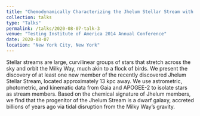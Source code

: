 ```yaml
---
title: "Chemodynamically Characterizing the Jhelum Stellar Stream with APOGEE-2"
collection: talks
type: "Talks"
permalink: /talks/2020-08-07-talk-3
venue: "Testing Institute of America 2014 Annual Conference"
date: 2020-08-07
location: "New York City, New York"
---
```


Stellar streams are large, curvilinear groups of stars that stretch across the sky and orbit the Milky Way, much akin to a flock of birds. We present the discovery of at least one new member of the recently discovered Jhelum Stellar Stream, located approximately 13 kpc away. We use astrometric, photometric, and kinematic data from Gaia and APOGEE-2 to isolate stars as stream members. Based on the chemical signature of Jhelum members, we find that the progenitor of the Jhelum Stream is a dwarf galaxy, accreted billions of years ago via tidal disruption from the Milky Way’s gravity. 